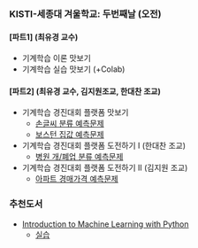 ### KISTI-세종대 겨울학교: 두번째날 (오전)
#### [파트1] (최유경 교수)
- 기계학습 이론 맛보기
- 기계학습 실습 맛보기 (+Colab)
#### [파트2]  (최유경 교수, 김지원조교, 한대찬 조교)
- 기계학습 경진대회 플랫폼 맛보기 
  - [손글씨 분류 예측문제](https://www.kaggle.com/c/kisti-sejong-winterschool-p1)
  - [보스턴 집값 예측문제](https://www.kaggle.com/c/kisti-sejong-winterschool-p2)  
- 기계학습 경진대회 플랫폼 도전하기 I (한대찬 조교)
  - [병원 개/폐업 분류 예측문제](https://www.kaggle.com/c/kisti-sejong-winterschool-p3)
- 기계학습 경진대회 플랫폼 도전하기 II (김지원 조교)
  - [아파트 경매가격 예측문제](https://www.kaggle.com/c/kisti-sejong-winterschool-p4)

### 추천도서
- [Introduction to Machine Learning with Python](https://github.com/dlsucomet/MLResources/blob/master/books/%5BML%5D%20Introduction%20to%20Machine%20Learning%20with%20Python%20(2017).pdf)
  - [실습](https://github.com/amueller/introduction_to_ml_with_python) 
